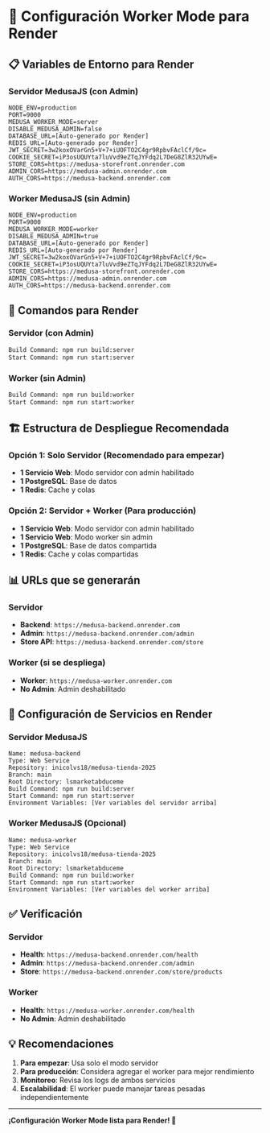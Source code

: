 # 🔧 Configuración Worker Mode para Render

## 📋 Variables de Entorno para Render

### Servidor MedusaJS (con Admin)
```env
NODE_ENV=production
PORT=9000
MEDUSA_WORKER_MODE=server
DISABLE_MEDUSA_ADMIN=false
DATABASE_URL=[Auto-generado por Render]
REDIS_URL=[Auto-generado por Render]
JWT_SECRET=3w2koxOVarGn5+V+7+iUOFTO2C4gr9RpbvFAclCf/9c=
COOKIE_SECRET=iP3osUQUYta7luVvd9eZTqJYFdq2L7DeG8ZlR32UYwE=
STORE_CORS=https://medusa-storefront.onrender.com
ADMIN_CORS=https://medusa-admin.onrender.com
AUTH_CORS=https://medusa-backend.onrender.com
```

### Worker MedusaJS (sin Admin)
```env
NODE_ENV=production
PORT=9000
MEDUSA_WORKER_MODE=worker
DISABLE_MEDUSA_ADMIN=true
DATABASE_URL=[Auto-generado por Render]
REDIS_URL=[Auto-generado por Render]
JWT_SECRET=3w2koxOVarGn5+V+7+iUOFTO2C4gr9RpbvFAclCf/9c=
COOKIE_SECRET=iP3osUQUYta7luVvd9eZTqJYFdq2L7DeG8ZlR32UYwE=
STORE_CORS=https://medusa-storefront.onrender.com
ADMIN_CORS=https://medusa-admin.onrender.com
AUTH_CORS=https://medusa-backend.onrender.com
```

## 🚀 Comandos para Render

### Servidor (con Admin)
```bash
Build Command: npm run build:server
Start Command: npm run start:server
```

### Worker (sin Admin)
```bash
Build Command: npm run build:worker
Start Command: npm run start:worker
```

## 🏗️ Estructura de Despliegue Recomendada

### Opción 1: Solo Servidor (Recomendado para empezar)
- **1 Servicio Web**: Modo servidor con admin habilitado
- **1 PostgreSQL**: Base de datos
- **1 Redis**: Cache y colas

### Opción 2: Servidor + Worker (Para producción)
- **1 Servicio Web**: Modo servidor con admin habilitado
- **1 Servicio Web**: Modo worker sin admin
- **1 PostgreSQL**: Base de datos compartida
- **1 Redis**: Cache y colas compartidas

## 📊 URLs que se generarán

### Servidor
- **Backend**: `https://medusa-backend.onrender.com`
- **Admin**: `https://medusa-backend.onrender.com/admin`
- **Store API**: `https://medusa-backend.onrender.com/store`

### Worker (si se despliega)
- **Worker**: `https://medusa-worker.onrender.com`
- **No Admin**: Admin deshabilitado

## 🔧 Configuración de Servicios en Render

### Servidor MedusaJS
```
Name: medusa-backend
Type: Web Service
Repository: inicolvs18/medusa-tienda-2025
Branch: main
Root Directory: lsmarketabduceme
Build Command: npm run build:server
Start Command: npm run start:server
Environment Variables: [Ver variables del servidor arriba]
```

### Worker MedusaJS (Opcional)
```
Name: medusa-worker
Type: Web Service
Repository: inicolvs18/medusa-tienda-2025
Branch: main
Root Directory: lsmarketabduceme
Build Command: npm run build:worker
Start Command: npm run start:worker
Environment Variables: [Ver variables del worker arriba]
```

## ✅ Verificación

### Servidor
- **Health**: `https://medusa-backend.onrender.com/health`
- **Admin**: `https://medusa-backend.onrender.com/admin`
- **Store**: `https://medusa-backend.onrender.com/store/products`

### Worker
- **Health**: `https://medusa-worker.onrender.com/health`
- **No Admin**: Admin deshabilitado

## 💡 Recomendaciones

1. **Para empezar**: Usa solo el modo servidor
2. **Para producción**: Considera agregar el worker para mejor rendimiento
3. **Monitoreo**: Revisa los logs de ambos servicios
4. **Escalabilidad**: El worker puede manejar tareas pesadas independientemente

---

**¡Configuración Worker Mode lista para Render! 🎉**



